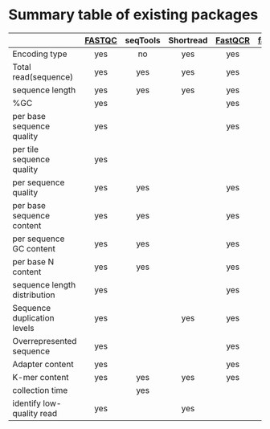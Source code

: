 # Summary table of existing packages
|              | [FASTQC](https://www.bioinformatics.babraham.ac.uk/projects/fastqc/) | seqTools |Shortread|[FastQCR](https://cran.r-project.org/web/packages/fastqcr/index.html)|[fastqp](https://github.com/mdshw5/fastqp)|
| :---         | :---:    |  :---:  | :---:  | :---: | :---: |
|Encoding type | yes  | no    |  yes    | yes| |
|Total read(sequence)|yes|yes|yes|yes||
|sequence length    |yes|yes|yes|yes||
|%GC                      |yes||   |yes||
|per base sequence quality|yes| | |yes|yes|
|per tile sequence quality|yes| | | ||
|per sequence quality|yes| yes | |yes||
|per base sequence content|yes|yes | |yes|yes|
|per  sequence GC content|yes|yes | | yes|yes|
|per base N content|yes|yes | |yes||
|sequence length distribution|yes| | |yes||
|Sequence duplication levels|yes| |yes|yes||
|Overrepresented sequence|yes| | |yes||
|Adapter content|yes| | |yes||
|K-mer content|yes|yes |yes |yes|yes|
|collection time|| yes| |||
|identify low-quality read|yes | |yes | ||


